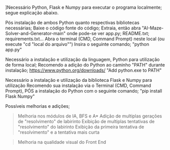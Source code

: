 ]Necessário Python, Flask e Numpy para executar o programa localmente; segue explicação abaixo.

Pós instalação de ambos Python quanto respectivas bibliotecas necessárias;
  Baixe o código fonte do código;
    Extraia, então abra "AI-Maze-Solver-and-Generator-main" onde pode-se ver app.py; README.txt; requirements.txt...
      Abra o terminal (CMD, Command Prompt) neste local (ou execute "cd "local do arquivo"")
        Insira o seguinte comando;
          "python app.py"

Necessário a instalação e utilização da linguagem, Python para utilização de forma local;
  Recomendo a adição do Python ao caminho "PATH" durante instalação;
    https://www.python.org/downloads/
      "Add python.exe to PATH"

Necessário a instalação e utilização da biblioteca Flask e Numpy para utilização
  Recomendo sua instalação via o Terminal (CMD, Command Prompt), PÓS a instalação do Python com o seguinte comando;
    "pip install Flask Numpy"

Possíveis melhorias e adições;
>Melhoria nos módulos de IA, BFS e A*
>Adição de multiplas gerações de "resolvimento" de labirinto
>Exibição de multiplas tentativas de "resolvimento" do labirinto
>Exibição da primeira tentativa de "resolvimento" e a tentativa mais curta

>Melhoria na qualidade visual do Front End
